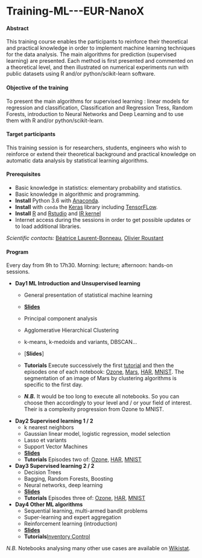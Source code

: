 # Training-ML---EUR-NanoX



#### Abstract
This training course enables the participants to reinforce their theoretical and practical knowledge in order to implement machine learning techniques for the data analysis. The main algorithms for prediction (supervised learning) are presented. Each method is first presented and commented on a theoretical level, and then illustrated on numerical experiments run with public datasets using R and/or  python/scikit-learn software.

#### Objective of the training
To present the main algorithms for supervised learning : linear models for regression and classification, Classification and Regression Tress, Random Forests, introduction to Neural Networks and Deep Learning and to use them with R and/or python/scikit-learn.


#### Target participants
This training session is for researchers, students, engineers who wish to reinforce or extend their theoretical background and practical knowledge on automatic data analysis by statistical learning algorithms.

#### Prerequisites

- Basic knowledge in statistics: elementary probability and statistics. 
- Basic knowledge in algorithmic and programming.
- **Install** Python 3.6 with [Anaconda](https://conda.io/docs/user-guide/install/download.html). 
- **Install** with `conda` the [Keras](https://keras.io/) library including [TensorFLow](https://www.tensorflow.org/).
- **Install** [R](https://cran.r-project.org/) and [Rstudio](https://rstudio.com/) and [IR kernel](https://irkernel.github.io/installation/) 
- Internet access during the sessions in order to get possible updates or to load additional libraries.

*Scientific contacts:*  [Béatrice Laurent-Bonneau](https://perso.math.univ-toulouse.fr/laurent/), [Olivier Roustant](https://olivier-roustant.fr/)

#### Program
Every day from 9h to 17h30. Morning: lecture; afternoon: hands-on sessions.

- **Day1 ML Introduction and Unsupervised learning**
	- General presentation of statistical machine learning 
	- [**Slides**](https://github.com/wikistat/MLTraining/blob/master/Slides/CERFACS-J0-2019.pdf)
	- Principal component analysis  
	- Agglomerative Hierarchical Clustering
	- k-means, k-medoids and variants, DBSCAN...
	- [**Slides**] 
  
	- **Tutorials** Execute successively the first [tutorial](https://github.com/wikistat/MLTraining/blob/master/Notebooks/Clustering/ML-Clustering.ipynb) and then the episodes one of each notebook: [Ozone](https://github.com/wikistat/MLTraining/blob/master/Notebooks/Ozone/ML-Tutorial-Ozone.ipynb),
	[Mars](https://github.com/wikistat/MLTraining/blob/master/Notebooks/Mars/ML-Tutorial-Mars.ipynb), [HAR](https://github.com/wikistat/MLTraining/blob/master/Notebooks/ML-Tutorial-IoT-Har.ipynb), [MNIST](https://github.com/wikistat/MLTraining/blob/master/Notebooks/MNIST/ML-Tutorial-MNIST.ipynb). The segmentation of an image of Mars by clustering algorithms is specific to the first day.
	- ***N.B.*** It would be too long to execute all notebooks. So you can choose then accordingly to your level and / or your field of interest. Their is a complexity progression from Ozone to MNIST.
- **Day2 Supervised learning 1 / 2**
	- k nearest neighbors
	- Gaussian linear model, logistic regression, model selection
	- Lasso et variants
	- Support Vector Machines
	- [**Slides**](https://github.com/wikistat/MLTraining/blob/master/Slides/CERFACS-J2-2019.pdf)
	- **Tutorials** Episodes two of: [Ozone](https://github.com/wikistat/MLTraining/blob/master/Notebooks/Ozone/ML-Tutorial-Ozone.ipynb), [HAR](https://github.com/wikistat/MLTraining/blob/master/Notebooks/HAR/ML-Tutorial-IoT-Har.ipynb), [MNIST](https://github.com/wikistat/MLTraining/blob/master/Notebooks/MNIST/ML-Tutorial-MNIST.ipynb)
- **Day3 Supervised learning 2 / 2**
	- Decision Trees
	- Bagging, Random Forests, Boosting
	- Neural networks, deep learning
	- [**Slides**](https://github.com/wikistat/MLTraining/blob/master/Slides/CERFACS-J3-BL-2019.pdf)
	- **Tutorials** Episodes three of: [Ozone](https://github.com/wikistat/MLTraining/blob/master/Notebooks/Ozone/ML-Tutorial-Ozone.ipynb), [HAR](https://github.com/wikistat/MLTraining/blob/master/Notebooks/HAR/ML-Tutorial-IoT-Har.ipynb), [MNIST](https://github.com/wikistat/MLTraining/blob/master/Notebooks/MNIST/ML-Tutorial-MNIST.ipynb)
- **Day4 Other ML algorithms**
	- Sequential learning, multi-armed bandit problems
	- Super-learning and expert aggregation
	- Reinforcement learning (introduction)
	- [**Slides**](https://github.com/wikistat/MLTraining/blob/master/Slides/CERFACS-J4-2019.pdf)
	- **Tutorials**[Inventory Control](https://github.com/wikistat/MLTraing/tree/master/Notebooks/home-local/pbesse/Documents/GitHub/MLTraining/Notebooks/inventoryControl.R)
	
*N.B.* Notebooks analysing many other use cases are available on [Wikistat](https://github.com/wikistat/).

